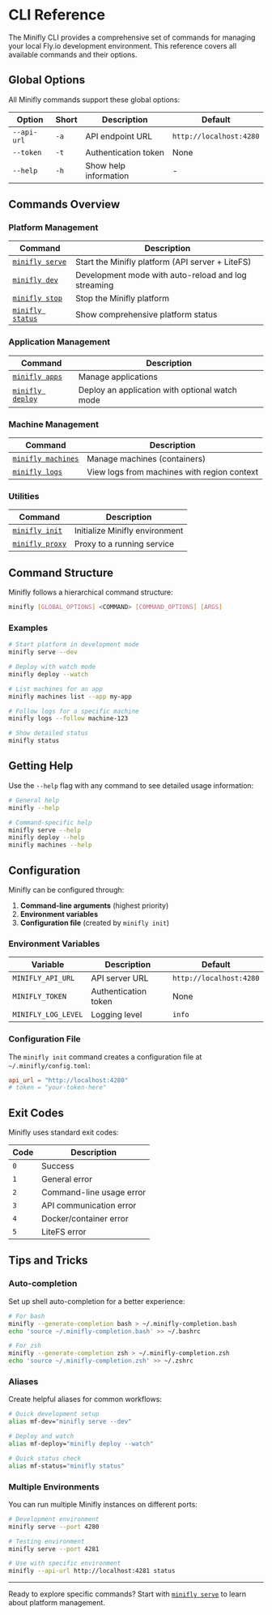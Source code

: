 # CLI Reference

The Minifly CLI provides a comprehensive set of commands for managing your local Fly.io development environment. This reference covers all available commands and their options.

## Global Options

All Minifly commands support these global options:

| Option | Short | Description | Default |
|--------|-------|-------------|---------|
| `--api-url` | `-a` | API endpoint URL | `http://localhost:4280` |
| `--token` | `-t` | Authentication token | None |
| `--help` | `-h` | Show help information | - |

## Commands Overview

### Platform Management

| Command | Description |
|---------|-------------|
| [`minifly serve`](./serve) | Start the Minifly platform (API server + LiteFS) |
| [`minifly dev`](./dev) | Development mode with auto-reload and log streaming |
| [`minifly stop`](./stop) | Stop the Minifly platform |
| [`minifly status`](./status) | Show comprehensive platform status |

### Application Management

| Command | Description |
|---------|-------------|
| [`minifly apps`](./apps) | Manage applications |
| [`minifly deploy`](./deploy) | Deploy an application with optional watch mode |

### Machine Management

| Command | Description |
|---------|-------------|
| [`minifly machines`](./machines) | Manage machines (containers) |
| [`minifly logs`](./logs) | View logs from machines with region context |

### Utilities

| Command | Description |
|---------|-------------|
| [`minifly init`](./init) | Initialize Minifly environment |
| [`minifly proxy`](./proxy) | Proxy to a running service |

## Command Structure

Minifly follows a hierarchical command structure:

```bash
minifly [GLOBAL_OPTIONS] <COMMAND> [COMMAND_OPTIONS] [ARGS]
```

### Examples

```bash
# Start platform in development mode
minifly serve --dev

# Deploy with watch mode
minifly deploy --watch

# List machines for an app
minifly machines list --app my-app

# Follow logs for a specific machine
minifly logs --follow machine-123

# Show detailed status
minifly status
```

## Getting Help

Use the `--help` flag with any command to see detailed usage information:

```bash
# General help
minifly --help

# Command-specific help
minifly serve --help
minifly deploy --help
minifly machines --help
```

## Configuration

Minifly can be configured through:

1. **Command-line arguments** (highest priority)
2. **Environment variables**
3. **Configuration file** (created by `minifly init`)

### Environment Variables

| Variable | Description | Default |
|----------|-------------|---------|
| `MINIFLY_API_URL` | API server URL | `http://localhost:4280` |
| `MINIFLY_TOKEN` | Authentication token | None |
| `MINIFLY_LOG_LEVEL` | Logging level | `info` |

### Configuration File

The `minifly init` command creates a configuration file at `~/.minifly/config.toml`:

```toml
api_url = "http://localhost:4280"
# token = "your-token-here"
```

## Exit Codes

Minifly uses standard exit codes:

| Code | Description |
|------|-------------|
| `0` | Success |
| `1` | General error |
| `2` | Command-line usage error |
| `3` | API communication error |
| `4` | Docker/container error |
| `5` | LiteFS error |

## Tips and Tricks

### Auto-completion

Set up shell auto-completion for a better experience:

```bash
# For bash
minifly --generate-completion bash > ~/.minifly-completion.bash
echo 'source ~/.minifly-completion.bash' >> ~/.bashrc

# For zsh
minifly --generate-completion zsh > ~/.minifly-completion.zsh
echo 'source ~/.minifly-completion.zsh' >> ~/.zshrc
```

### Aliases

Create helpful aliases for common workflows:

```bash
# Quick development setup
alias mf-dev="minifly serve --dev"

# Deploy and watch
alias mf-deploy="minifly deploy --watch"

# Quick status check
alias mf-status="minifly status"
```

### Multiple Environments

You can run multiple Minifly instances on different ports:

```bash
# Development environment
minifly serve --port 4280

# Testing environment
minifly serve --port 4281

# Use with specific environment
minifly --api-url http://localhost:4281 status
```

---

Ready to explore specific commands? Start with [`minifly serve`](./serve) to learn about platform management.